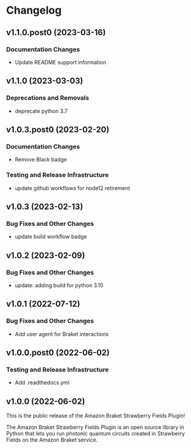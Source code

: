 # Changelog

## v1.1.0.post0 (2023-03-16)

### Documentation Changes

 * Update README support information

## v1.1.0 (2023-03-03)

### Deprecations and Removals

 * deprecate python 3.7

## v1.0.3.post0 (2023-02-20)

### Documentation Changes

 * Remove Black badge

### Testing and Release Infrastructure

 * update github workflows for node12 retirement

## v1.0.3 (2023-02-13)

### Bug Fixes and Other Changes

 * update build workflow badge

## v1.0.2 (2023-02-09)

### Bug Fixes and Other Changes

 * update: adding build for python 3.10

## v1.0.1 (2022-07-12)

### Bug Fixes and Other Changes

 * Add user agent for Braket interactions

## v1.0.0.post0 (2022-06-02)

### Testing and Release Infrastructure

 * Add .readthedocs.yml

## v1.0.0 (2022-06-02)

This is the public release of the Amazon Braket Strawberry Fields Plugin!

The Amazon Braket Strawberry Fields Plugin is an open source library in Python that lets you run photonic quantum circuits created in Strawberry Fields on the Amazon Braket service.
